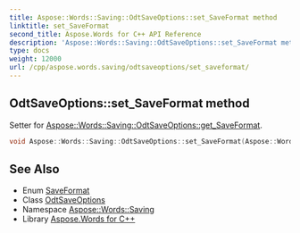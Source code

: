 ```yaml
---
title: Aspose::Words::Saving::OdtSaveOptions::set_SaveFormat method
linktitle: set_SaveFormat
second_title: Aspose.Words for C++ API Reference
description: 'Aspose::Words::Saving::OdtSaveOptions::set_SaveFormat method. Setter for Aspose::Words::Saving::OdtSaveOptions::get_SaveFormat in C++.'
type: docs
weight: 12000
url: /cpp/aspose.words.saving/odtsaveoptions/set_saveformat/
---
```

## OdtSaveOptions::set_SaveFormat method


Setter for [Aspose::Words::Saving::OdtSaveOptions::get_SaveFormat](../get_saveformat/).

```cpp
void Aspose::Words::Saving::OdtSaveOptions::set_SaveFormat(Aspose::Words::SaveFormat value) override
```

## See Also

* Enum [SaveFormat](../../../aspose.words/saveformat/)
* Class [OdtSaveOptions](../)
* Namespace [Aspose::Words::Saving](../../)
* Library [Aspose.Words for C++](../../../)
